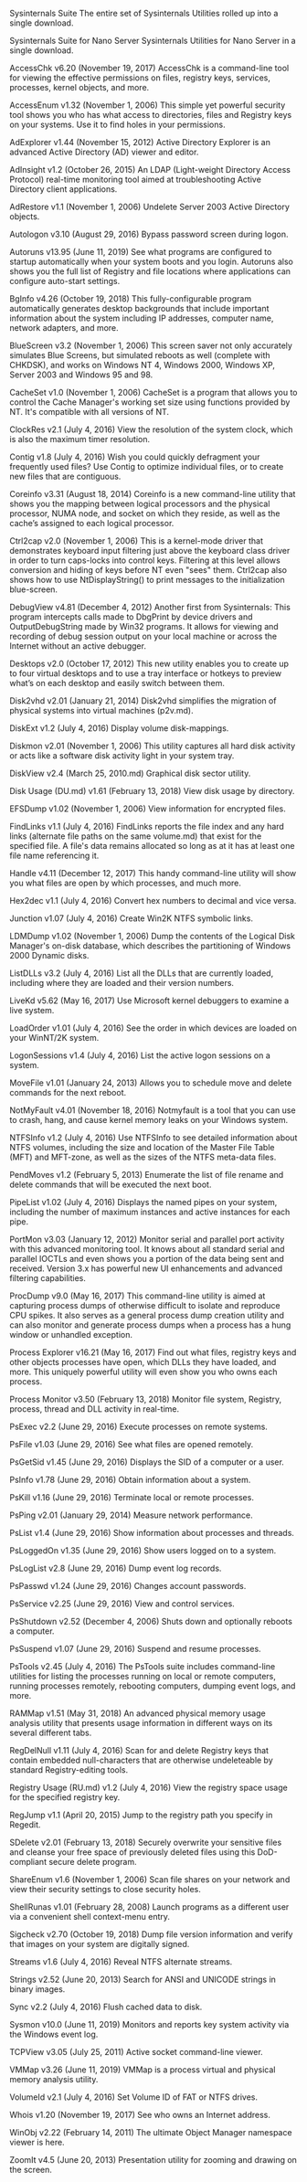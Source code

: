 Sysinternals Suite
The entire set of Sysinternals Utilities rolled up into a single download.

Sysinternals Suite for Nano Server
Sysinternals Utilities for Nano Server in a single download.

AccessChk
v6.20 (November 19, 2017)
AccessChk is a command-line tool for viewing the effective permissions on files, registry keys, services, processes, kernel objects, and more.

AccessEnum
v1.32 (November 1, 2006)
This simple yet powerful security tool shows you who has what access to directories, files and Registry keys on your systems. Use it to find holes in your permissions.

AdExplorer
v1.44 (November 15, 2012)
Active Directory Explorer is an advanced Active Directory (AD) viewer and editor.

AdInsight
v1.2 (October 26, 2015)
An LDAP (Light-weight Directory Access Protocol) real-time monitoring tool aimed at troubleshooting Active Directory client applications.

AdRestore
v1.1 (November 1, 2006)
Undelete Server 2003 Active Directory objects.

Autologon
v3.10 (August 29, 2016)
Bypass password screen during logon.

Autoruns
v13.95 (June 11, 2019)
See what programs are configured to startup automatically when your system boots and you login. Autoruns also shows you the full list of Registry and file locations where applications can configure auto-start settings.

BgInfo
v4.26 (October 19, 2018)
This fully-configurable program automatically generates desktop backgrounds that include important information about the system including IP addresses, computer name, network adapters, and more.

BlueScreen
v3.2 (November 1, 2006)
This screen saver not only accurately simulates Blue Screens, but simulated reboots as well (complete with CHKDSK), and works on Windows NT 4, Windows 2000, Windows XP, Server 2003 and Windows 95 and 98.

CacheSet
v1.0 (November 1, 2006)
CacheSet is a program that allows you to control the Cache Manager's working set size using functions provided by NT. It's compatible with all versions of NT.

ClockRes
v2.1 (July 4, 2016)
View the resolution of the system clock, which is also the maximum timer resolution.

Contig
v1.8 (July 4, 2016)
Wish you could quickly defragment your frequently used files? Use Contig to optimize individual files, or to create new files that are contiguous.

Coreinfo
v3.31 (August 18, 2014)
Coreinfo is a new command-line utility that shows you the mapping between logical processors and the physical processor, NUMA node, and socket on which they reside, as well as the cache’s assigned to each logical processor.

Ctrl2cap
v2.0 (November 1, 2006)
This is a kernel-mode driver that demonstrates keyboard input filtering just above the keyboard class driver in order to turn caps-locks into control keys. Filtering at this level allows conversion and hiding of keys before NT even "sees" them. Ctrl2cap also shows how to use NtDisplayString() to print messages to the initialization blue-screen.

DebugView
v4.81 (December 4, 2012)
Another first from Sysinternals: This program intercepts calls made to DbgPrint by device drivers and OutputDebugString made by Win32 programs. It allows for viewing and recording of debug session output on your local machine or across the Internet without an active debugger.

Desktops
v2.0 (October 17, 2012)
This new utility enables you to create up to four virtual desktops and to use a tray interface or hotkeys to preview what’s on each desktop and easily switch between them.

Disk2vhd
v2.01 (January 21, 2014)
Disk2vhd simplifies the migration of physical systems into virtual machines (p2v.md).

DiskExt
v1.2 (July 4, 2016)
Display volume disk-mappings.

Diskmon
v2.01 (November 1, 2006)
This utility captures all hard disk activity or acts like a software disk activity light in your system tray.

DiskView
v2.4 (March 25, 2010.md)
Graphical disk sector utility.

Disk Usage (DU.md)
v1.61 (February 13, 2018)
View disk usage by directory.

EFSDump
v1.02 (November 1, 2006)
View information for encrypted files.

FindLinks
v1.1 (July 4, 2016)
FindLinks reports the file index and any hard links (alternate file paths on the same volume.md) that exist for the specified file.  A file's data remains allocated so long as at it has at least one file name referencing it.

Handle
v4.11 (December 12, 2017)
This handy command-line utility will show you what files are open by which processes, and much more.

Hex2dec
v1.1 (July 4, 2016)
Convert hex numbers to decimal and vice versa.

Junction
v1.07 (July 4, 2016)
Create Win2K NTFS symbolic links.

LDMDump
v1.02 (November 1, 2006)
Dump the contents of the Logical Disk Manager's on-disk database, which describes the partitioning of Windows 2000 Dynamic disks.

ListDLLs
v3.2 (July 4, 2016)
List all the DLLs that are currently loaded, including where they are loaded and their version numbers.

LiveKd
v5.62 (May 16, 2017)
Use Microsoft kernel debuggers to examine a live system.

LoadOrder
v1.01 (July 4, 2016)
See the order in which devices are loaded on your WinNT/2K system.

LogonSessions
v1.4 (July 4, 2016)
List the active logon sessions on a system.

MoveFile
v1.01 (January 24, 2013)
Allows you to schedule move and delete commands for the next reboot.

NotMyFault
v4.01 (November 18, 2016)
Notmyfault is a tool that you can use to crash, hang, and cause kernel memory leaks on your Windows system.

NTFSInfo
v1.2 (July 4, 2016)
Use NTFSInfo to see detailed information about NTFS volumes, including the size and location of the Master File Table (MFT) and MFT-zone, as well as the sizes of the NTFS meta-data files.

PendMoves
v1.2 (February 5, 2013)
Enumerate the list of file rename and delete commands that will be executed the next boot.

PipeList
v1.02 (July 4, 2016)
Displays the named pipes on your system, including the number of maximum instances and active instances for each pipe.

PortMon
v3.03 (January 12, 2012)
Monitor serial and parallel port activity with this advanced monitoring tool. It knows about all standard serial and parallel IOCTLs and even shows you a portion of the data being sent and received. Version 3.x has powerful new UI enhancements and advanced filtering capabilities.

ProcDump
v9.0 (May 16, 2017)
This command-line utility is aimed at capturing process dumps of otherwise difficult to isolate and reproduce CPU spikes. It also serves as a general process dump creation utility and can also monitor and generate process dumps when a process has a hung window or unhandled exception.

Process Explorer
v16.21 (May 16, 2017)
Find out what files, registry keys and other objects processes have open, which DLLs they have loaded, and more. This uniquely powerful utility will even show you who owns each process.

Process Monitor
v3.50 (February 13, 2018)
Monitor file system, Registry, process, thread and DLL activity in real-time.

PsExec
v2.2 (June 29, 2016)
Execute processes on remote systems.

PsFile
v1.03 (June 29, 2016)
See what files are opened remotely.

PsGetSid
v1.45 (June 29, 2016)
Displays the SID of a computer or a user.

PsInfo
v1.78 (June 29, 2016)
Obtain information about a system.

PsKill
v1.16 (June 29, 2016)
Terminate local or remote processes.

PsPing
v2.01 (January 29, 2014)
Measure network performance.

PsList
v1.4 (June 29, 2016)
Show information about processes and threads.

PsLoggedOn
v1.35 (June 29, 2016)
Show users logged on to a system.

PsLogList
v2.8 (June 29, 2016)
Dump event log records.

PsPasswd
v1.24 (June 29, 2016)
Changes account passwords.

PsService
v2.25 (June 29, 2016)
View and control services.

PsShutdown
v2.52 (December 4, 2006)
Shuts down and optionally reboots a computer.

PsSuspend
v1.07 (June 29, 2016)
Suspend and resume processes.

PsTools
v2.45 (July 4, 2016)
The PsTools suite includes command-line utilities for listing the processes running on local or remote computers, running processes remotely, rebooting computers, dumping event logs, and more.

RAMMap
v1.51 (May 31, 2018)
An advanced physical memory usage analysis utility that presents usage information in different ways on its several different tabs.

RegDelNull
v1.11 (July 4, 2016)
Scan for and delete Registry keys that contain embedded null-characters that are otherwise undeleteable by standard Registry-editing tools.

Registry Usage (RU.md)
v1.2 (July 4, 2016)
View the registry space usage for the specified registry key.

RegJump
v1.1 (April 20, 2015)
Jump to the registry path you specify in Regedit.

SDelete
v2.01 (February 13, 2018)
Securely overwrite your sensitive files and cleanse your free space of previously deleted files using this DoD-compliant secure delete program.

ShareEnum
v1.6 (November 1, 2006)
Scan file shares on your network and view their security settings to close security holes.

ShellRunas
v1.01 (February 28, 2008)
Launch programs as a different user via a convenient shell context-menu entry.

Sigcheck
v2.70 (October 19, 2018)
Dump file version information and verify that images on your system are digitally signed.

Streams
v1.6 (July 4, 2016)
Reveal NTFS alternate streams.

Strings
v2.52 (June 20, 2013)
Search for ANSI and UNICODE strings in binary images.

Sync
v2.2 (July 4, 2016)
Flush cached data to disk.

Sysmon
v10.0 (June 11, 2019)
Monitors and reports key system activity via the Windows event log.

TCPView
v3.05 (July 25, 2011)
Active socket command-line viewer.

VMMap
v3.26 (June 11, 2019)
VMMap is a process virtual and physical memory analysis utility.

VolumeId
v2.1 (July 4, 2016)
Set Volume ID of FAT or NTFS drives.

Whois
v1.20 (November 19, 2017)
See who owns an Internet address.

WinObj
v2.22 (February 14, 2011)
The ultimate Object Manager namespace viewer is here.

ZoomIt
v4.5 (June 20, 2013)
Presentation utility for zooming and drawing on the screen.
